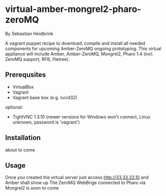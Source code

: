 virtual-amber-mongrel2-pharo-zeroMQ
=====

By Sebastian Heidbrink

A vagrant puppet recipe to download, compile and install all needed components for upcoming Amber-ZeroMQ ongoing prototyping.
This virtual appliance will include Amber, Amber-ZeroMQ, Mongrel2, Pharo 1.4 (incl. ZeroMQ support, RFB, filetree).

Prerequsites
--------  

* VirtualBox
* Vagrant
* Vagrant base box (e.g. lucid32)

optional:

* TightVNC 1.3.10 (newer versions for Windows won't connect, Linux unknown, password is 'vagrant')

Installation
-------
about to come

Usage
-------
Once you created the virtual server just access http://33.33.33.10 and Amber shall show up
The ZeroMQ WebBrige connected to Pharo via Mongrel2 is soon to come 
